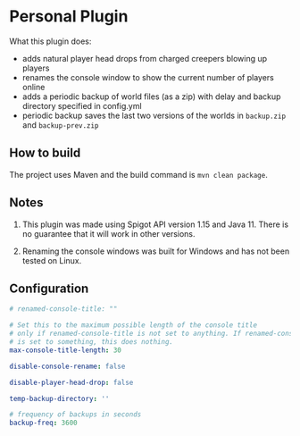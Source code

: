 # Personal Plugin

What this plugin does:

- adds natural player head drops from charged creepers blowing up players
- renames the console window to show the current number of players online
- adds a periodic backup of world files (as a zip) with delay and backup directory specified in config.yml
- periodic backup saves the last two versions of the worlds in `backup.zip` and `backup-prev.zip`

## How to build

The project uses Maven and the build command is `mvn clean package`.

## Notes

1) This plugin was made using Spigot API version 1.15 and Java 11. There is no guarantee that it will work in other versions.

2) Renaming the console windows was built for Windows and has not been tested on Linux.

## Configuration

```yml
# renamed-console-title: ""

# Set this to the maximum possible length of the console title
# only if renamed-console-title is not set to anything. If renamed-console-title
# is set to something, this does nothing.
max-console-title-length: 30

disable-console-rename: false

disable-player-head-drop: false

temp-backup-directory: ''

# frequency of backups in seconds
backup-freq: 3600
```
